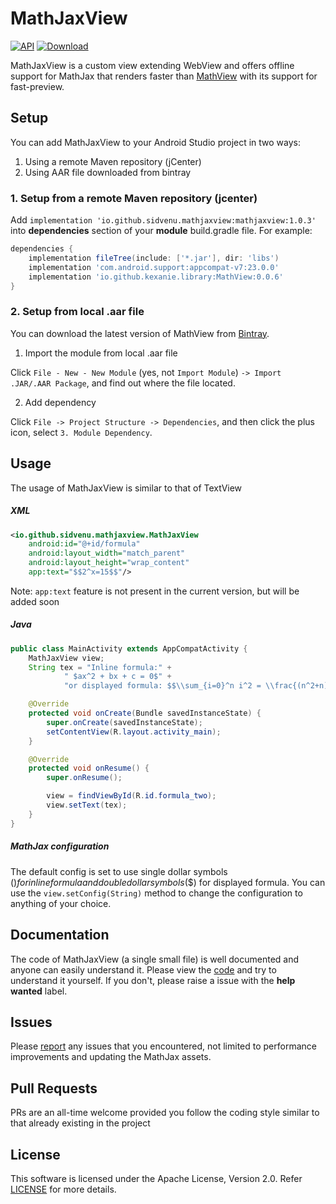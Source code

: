 # MathJaxView
[![API](https://img.shields.io/badge/API-15%2B-brightgreen.svg?style=flat)](https://android-arsenal.com/api?level=15)
[![Download](https://api.bintray.com/packages/sidvenu/maven/MathJaxView/images/download.svg)](https://bintray.com/sidvenu/maven/MathJaxView/_latestVersion)

MathJaxView is a custom view extending WebView and offers offline support for MathJax that renders faster than
[MathView](https://github.com/kexanie/MathView) with its support for fast-preview.

## Setup
You can add MathJaxView to your Android Studio project in two ways:
1. Using a remote Maven repository (jCenter)
1. Using AAR file downloaded from bintray
### 1. Setup from a remote Maven repository (jcenter)

Add `implementation 'io.github.sidvenu.mathjaxview:mathjaxview:1.0.3'` into **dependencies** section of your **module** build.gradle file. For example:

```groovy
dependencies {
    implementation fileTree(include: ['*.jar'], dir: 'libs')
    implementation 'com.android.support:appcompat-v7:23.0.0'
    implementation 'io.github.kexanie.library:MathView:0.0.6'
}
```

### 2. Setup from local .aar file

You can download the latest version of MathView from [Bintray](https://bintray.com/sidvenu/maven/MathJaxView/_latestVersion "Bintray").

1) Import the module from local .aar file

Click `File - New - New Module` (yes, not `Import Module`) `-> Import .JAR/.AAR Package`, and find out where the file located.

2) Add dependency

Click `File -> Project Structure -> Dependencies`, and then click the plus icon, select `3. Module Dependency`.

## Usage
The usage of MathJaxView is similar to that of TextView

##### XML
```xml
<io.github.sidvenu.mathjaxview.MathJaxView
    android:id="@+id/formula"
    android:layout_width="match_parent"
    android:layout_height="wrap_content"
    app:text="$$2^x=15$$"/>
```
Note: `app:text` feature is not present in the current version, but will be added soon

##### Java
```java
public class MainActivity extends AppCompatActivity {
    MathJaxView view;
    String tex = "Inline formula:" +
            " $ax^2 + bx + c = 0$" +
            "or displayed formula: $$\\sum_{i=0}^n i^2 = \\frac{(n^2+n)(2n+1)}{6}$$";

    @Override
    protected void onCreate(Bundle savedInstanceState) {
        super.onCreate(savedInstanceState);
        setContentView(R.layout.activity_main);
    }

    @Override
    protected void onResume() {
        super.onResume();

        view = findViewById(R.id.formula_two);
        view.setText(tex);
    }
}
```

##### MathJax configuration
The default config is set to use single dollar symbols ($) for inline formula and double dollar symbols ($$) for
displayed formula. You can use the `view.setConfig(String)` method to change the configuration to anything of your
choice.

## Documentation
The code of MathJaxView (a single small file) is well documented and anyone can easily understand it.
Please view the [code](https://github.com/sidvenu/MathJaxView/blob/master/mathjaxview/src/main/java/io/github/sidvenu/mathjaxview/MathJaxView.java)
and try to understand it yourself. If you don't, please raise a issue with the **help wanted** label.

## Issues
Please [report](https://github.com/sidvenu/MathJaxView/issues) any issues that you encountered, not limited to performance improvements and
updating the MathJax assets.

## Pull Requests
PRs are an all-time welcome provided you follow the coding style similar to that already existing in the project

## License
This software is licensed under the Apache License, Version 2.0. Refer [LICENSE](https://github.com/sidvenu/MathJaxView/LICENSE.md) for more details.